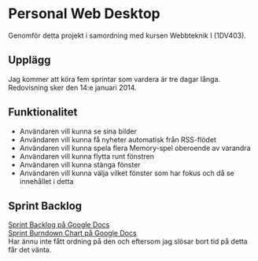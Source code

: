 # Personal Web Desktop
Genomför detta projekt i samordning med kursen Webbteknik I (1DV403).

## Upplägg
Jag kommer att köra fem sprintar som vardera är tre dagar långa. Redovisning sker den 14:e januari 2014.

## Funktionalitet
* Användaren vill kunna se sina bilder
* Användaren vill kunna få nyheter automatisk från RSS-flödet
* Användaren vill kunna spela flera Memory-spel oberoende av varandra
* Användaren vill kunna flytta runt fönstren
* Användaren vill kunna stänga fönster
* Användaren vill kunna välja vilket fönster som har fokus och då se innehållet i detta


## Sprint Backlog
[Sprint Backlog på Google Docs](https://docs.google.com/a/student.lnu.se/spreadsheet/ccc?key=0AqiuK7ujpx7WdGJyb1dJQ2xISmxELXBwRS1QYmlIUGc#gid=0)  
[Sprint Burndown Chart på Google Docs](https://docs.google.com/a/student.lnu.se/spreadsheet/ccc?key=0AqiuK7ujpx7WdGVSQTRJNHRKbUtrUW9ZbG5fN0JxN1E#gid=0)  
Har ännu inte fått ordning på den och eftersom jag slösar bort tid på detta får det vänta.  